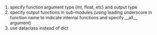 1. specify function argument type (int, float, etc) and output type
2. specify output functions in sub-modules (using leading underscore in function name to indicate internal functions and specify \_\_all\_\_ argument)
3. use dataclass instead of dict